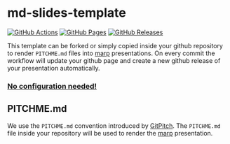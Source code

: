 # md-slides-template

[![GitHub Actions][gh_actions_badge]][gh_actions] [![GitHub Pages][gh_pages_badge]][gh_pages] [![GitHub Releases][gh_releases_badge]][gh_releases]


This template can be forked or simply copied inside your github repository to render `PITCHME.md` files into [marp](https://marp.app) presentations. On every commit the workflow will update your github page and create a new github release of your presentation automatically.

### [No configuration needed!](/.github/workflows/md-slides.yml)

## PITCHME.md
We use the `PITCHME.md` convention introduced by [GitPitch](https://gitpitch.com/docs/getting-started/pitchme/). The `PITCHME.md` file inside your repository will be used to render the [marp]() presentation.

[gh_actions]: https://github.com/ivoputzer/md-slides-template/actions
[gh_actions_badge]: https://img.shields.io/github/workflow/status/ivoputzer/md-slides-template/markdown%20slides/master?style=for-the-badge&logo=github

[gh_pages]: https://github.com/ivoputzer/md-slides-template/deployments
[gh_pages_badge]: https://img.shields.io/static/v1?style=for-the-badge&label=page&message=online&color=success&logo=github

[gh_releases]: https://github.com/ivoputzer/md-slides-template/releases
[gh_releases_badge]: https://img.shields.io/github/v/release/ivoputzer/md-slides-template?style=for-the-badge&logo=github
